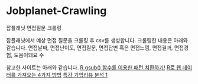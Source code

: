 # Jobplanet-Crawling
잡플래닛 면접질문 크롤링

잡플래닛에서 예상 면접 질문을 크롤링 후 csv를 생성합니다.
크롤링한 내용은 아래와 같습니다.
면접날짜, 면접난이도, 면접질문, 면접답변 혹은 면접느낌, 면접결과, 면접경험, 도움이돼요 수


참고한 사이트는 아래와 같습니다.
[R gsub() 함수를 이용한 패턴 치환하기!](https://quantumcomputer.tistory.com/99)
[R로 웹 데이터를 가져오는 4가지 방법](https://tidyverse-korea.github.io/r-meetup-x-presser/kaggle/Meetup_3/crawling/getWebR.pdf)
[특강 기업리뷰 분석 1](https://mrkevinna.github.io/%ED%8A%B9%EA%B0%95-%EA%B8%B0%EC%97%85%EB%A6%AC%EB%B7%B0-%EB%B6%84%EC%84%9D-1/)
